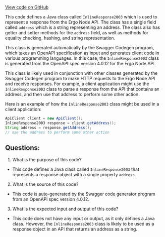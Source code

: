 [View code on GitHub](https://github.com/ergoplatform/ergo-appkit/java-client-generated/src/main/java/org/ergoplatform/restapi/client/InlineResponse2003.java)

This code defines a Java class called `InlineResponse2003` which is used to represent a response from the Ergo Node API. The class has a single field called `address` which is a string representing an address. The class also has getter and setter methods for the `address` field, as well as methods for equality checking, hashing, and string representation.

This class is generated automatically by the Swagger Codegen program, which takes an OpenAPI specification as input and generates client code in various programming languages. In this case, the `InlineResponse2003` class is generated from the OpenAPI spec version 4.0.12 for the Ergo Node API.

This class is likely used in conjunction with other classes generated by the Swagger Codegen program to make HTTP requests to the Ergo Node API and receive responses. For example, a client application might use the `InlineResponse2003` class to parse a response from the API that contains an address, and then use that address to perform some other action.

Here is an example of how the `InlineResponse2003` class might be used in a client application:

```java
ApiClient client = new ApiClient();
InlineResponse2003 response = client.getAddress();
String address = response.getAddress();
// use the address to perform some other action
```
## Questions: 
 1. What is the purpose of this code?
- This code defines a Java class called `InlineResponse2003` that represents a response object with a single property `address`.

2. What is the source of this code?
- This code is auto-generated by the Swagger code generator program from an OpenAPI spec version 4.0.12.

3. What is the expected input and output of this code?
- This code does not have any input or output, as it only defines a Java class. However, the `InlineResponse2003` class is likely to be used as a response object in an API that returns an address as a string.